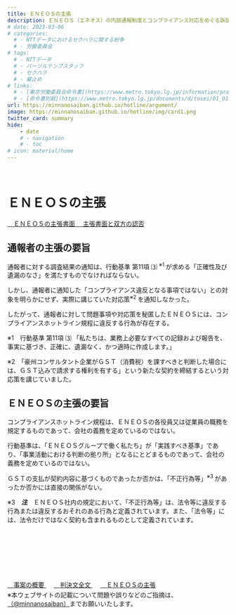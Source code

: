 ```yaml
---
title: ＥＮＥＯＳの主張
description: ＥＮＥＯＳ（エネオス）の内部通報制度とコンプライアンス対応をめぐる訴訟について、山田悠一郎裁判官・坂巻陽士裁判官の判決文を通じて、日本の通報窓口における透明性や調査姿勢を検証しています。
# date: 2023-03-06
# categories:
  # - NTTデータにおけるセクハラに関する紛争
  # - 労働委員会
# tags:
  # - NTTデータ
  # - パーソルテンプスタッフ
  # - セクハラ
  # - 雇止め
# links:
  # - [東京労働委員会命令書](https://www.metro.tokyo.lg.jp/information/press/2024/03/2024030701)
  # - [命令書別紙](https://www.metro.tokyo.lg.jp/documents/d/tosei/01_01b_02)
url: https://minnanosaiban.github.io/hotline/argument/
image: https://minnanosaiban.github.io/hotline/img/card1.png
twitter_card: summary
hide:
    - date
    # - navigation
    # - toc
# icon: material/home
---
```


<p style="margin: 0;">
  <a href="https://twitter.com/share?url=https://minnanosaiban.github.io/hotline/argument/ &text=ＥＮＥＯＳの主張 - ＥＮＥＯＳの内部通報制度に関する訴訟について"
     target="_blank" class="x-share" style="color: #FFFFFF;">
    <i class="fa-brands fa-x-twitter"></i> でシェア
  </a>
</p>

# ＥＮＥＯＳの主張

<a href="https://minnanosaiban.github.io/hotline/argument/ensos/" class="arrow-link">
  <span class="arrow"><i class="fa-solid fa-angles-right"></i>　</span>ＥＮＥＯＳの主張書面
</a>
<a href="https://minnanosaiban.github.io/eneos-saiban/argument/#dai5" class="arrow-link">
  <span class="arrow"><i class="fa-solid fa-angles-right"></i>　</span>主張書面と双方の認否
</a>

## 通報者の主張の要旨

通報者に対する調査結果の通知は、行動基準 第11項 ⑶ <sup>※1 </sup>が求める「正確性及び遺漏のなさ」を満たすものでなければならない。

しかし、通報者に通知した「コンプライアンス違反となる事項ではない」との対象を明らかにせず、実際に講じていた対応策<sup>※2 </sup>を通知しなかった。

したがって、通報者に対して問題事項や対応策を秘匿したＥＮＥＯＳには、コンプライアンスホットライン規程に違反する行為が存在する。

<p class="hg-idt15 pad12 small">
※1　行動基準 第11項 ⑶ 「私たちは、業務上必要なすべての記録および報告を、事実に基づき、正確に、遺漏なく、かつ適時に作成します。」
</p>
<p class="hg-idt15 pad12 small">
※2　「豪州コンサルタント企業がＧＳＴ（消費税）を課すべきと判断した場合には、ＧＳＴ込みで請求する権利を有する」という新たな契約を締結するという対応策を講じていました。
</p>

## ＥＮＥＯＳの主張の要旨

コンプライアンスホットライン規程は、ＥＮＥＯＳの各役員又は従業員の職務を規定するものであって、会社の義務を定めているのではない。

行動基準は、「ＥＮＥＯＳグループで働く私たち」が「実践すべき基準」であり、「事業活動における判断の拠り所」となるにとどまるものであって、会社の義務を定めているのではない。

ＧＳＴの支払が契約内容に基づくものであったか否かは、「不正行為等」<sup>※3 </sup>があったか否かには直接の関係がない。

<p class="hg-idt15 pad12 small">
※3　<strong><em>注</em></strong>　ＥＮＥＯＳ社内の規定において、「不正行為等」は、法令等に違反する行為または違反するおそれのある行為と定義されています。また、「法令等」には、法令だけではなく契約も含まれるものとして定義されています。
</p>

<p class="small center" style="margin-top: 8rem !important; margin-bottom: 0rem !important;">
<a href="https://minnanosaiban.github.io/hotline/summary/" class="arrow-link-small">
  <span class="arrow"><i class="fa-solid fa-chevron-right"></i>　</span>事案の概要
</a>　
<a href="https://minnanosaiban.github.io/hotline/judgment/" class="arrow-link-small">
  <span class="arrow"><i class="fa-solid fa-chevron-right"></i>　</span>判決文全文
</a>　
<a href="https://minnanosaiban.github.io/hotline/argument/" class="arrow-link-small">
  <span class="arrow"><i class="fa-solid fa-chevron-right"></i>　</span>ＥＮＥＯＳの主張
</a></p> 
<p class="small center" style="margin-top: 0.2rem !important; margin-bottom: 0rem !important;">
※本ウェブサイトの記載について問題や誤りなどのご指摘は、 <a href="https://x.com/minnanosaiban" class="arrow-link-small"><i class="fa-brands fa-square-x-twitter"></i>（@minnanosaiban）</a>までお願いいたします。</p> 

